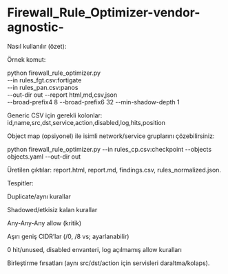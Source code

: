 # Firewall_Rule_Optimizer-vendor-agnostic-

Nasıl kullanılır (özet):

Örnek komut:

python firewall_rule_optimizer.py \
  --in rules_fgt.csv:fortigate \
  --in rules_pan.csv:panos \
  --out-dir out --report html,md,csv,json \
  --broad-prefix4 8 --broad-prefix6 32 --min-shadow-depth 1


Generic CSV için gerekli kolonlar: id,name,src,dst,service,action,disabled,log,hits,position

Object map (opsiyonel) ile isimli network/service gruplarını çözebilirsiniz:

python firewall_rule_optimizer.py --in rules_cp.csv:checkpoint --objects objects.yaml --out-dir out


Üretilen çıktılar: report.html, report.md, findings.csv, rules_normalized.json.

Tespitler:

Duplicate/aynı kurallar

Shadowed/etkisiz kalan kurallar

Any-Any-Any allow (kritik)

Aşırı geniş CIDR’lar (/0, /8 vs; ayarlanabilir)

0 hit/unused, disabled envanteri, log açılmamış allow kuralları

Birleştirme fırsatları (aynı src/dst/action için servisleri daraltma/kolaps).
